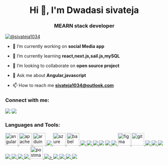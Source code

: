 <h1 align="center">Hi 👋, I'm Dwadasi sivateja</h1>
<h3 align="center">MEARN stack developer</h3>

<p align="left"> <a href="https://twitter.com/sivateja1034" target="blank"><img src="https://img.shields.io/twitter/follow/sivateja1034?logo=twitter&style=for-the-badge" alt="@sivateja1034" /></a> </p>

- 🔭 I’m currently working on **social Media app**

- 🌱 I’m currently learning **react,next.js,sail.js,mySQL**

- 👯 I’m looking to collaborate on **open source project**

- 💬 Ask me about **Angular,javascript**

- 📫 How to reach me **sivateja1034@outlook.com**

<h3 align="left">Connect with me:</h3>
<p align="left">
<a href="https://twitter.com/@sivateja1034" target="blank"><img src="https://img.icons8.com/color/48/000000/twitter--v1.png"/></a>
<a href="https://instagram.com/siva1034" target="blank"><img src="https://img.icons8.com/fluency/48/000000/instagram-new.png"/></a>
</p>

<h3 align="left">Languages and Tools:</h3>
<p align="left"> <a href="https://angular.io" target="_blank" rel="noreferrer"> <img src="https://angular.io/assets/images/logos/angular/angular.svg" alt="angular" width="40" height="40"/> </a> <a href="https://cordova.apache.org/" target="_blank" rel="noreferrer"> <img src="https://www.vectorlogo.zone/logos/apache_cordova/apache_cordova-icon.svg" alt="apachecordova" width="40" height="40"/> </a> <a href="https://www.arduino.cc/" target="_blank" rel="noreferrer"> <img src="https://cdn.worldvectorlogo.com/logos/arduino-1.svg" alt="arduino" width="40" height="40"/> </a> <a href="https://aws.amazon.com" target="_blank" rel="noreferrer"> <img src="https://img.icons8.com/color/48/000000/amazon-web-services.png"/> </a> <a href="https://azure.microsoft.com/en-in/" target="_blank" rel="noreferrer"> <img src="https://www.vectorlogo.zone/logos/microsoft_azure/microsoft_azure-icon.svg" alt="azure" width="40" height="40"/> </a> <a href="https://babeljs.io/" target="_blank" rel="noreferrer"> <img src="https://www.vectorlogo.zone/logos/babeljs/babeljs-icon.svg" alt="babel" width="40" height="40"/> </a> <a href="https://getbootstrap.com" target="_blank" rel="noreferrer"> <img src="https://img.icons8.com/color/48/000000/bootstrap.png"/> </a> <a href="https://www.cprogramming.com/" target="_blank" rel="noreferrer"> <img src="https://img.icons8.com/color/48/000000/c-programming.png"/> </a> <a href="https://www.w3schools.com/cpp/" target="_blank" rel="noreferrer"> <img src="https://img.icons8.com/color/48/000000/c-plus-plus-logo.png"/> </a> <a href="https://www.w3schools.com/css/" target="_blank" rel="noreferrer"><img src="https://img.icons8.com/color/48/000000/css3.png"/></a> <a href="https://www.djangoproject.com/" target="_blank" rel="noreferrer"><img src="https://img.icons8.com/ios-filled/50/000000/django.png"/> </a> <a href="https://expressjs.com" target="_blank" rel="noreferrer"> <img src="https://img.icons8.com/color/48/000000/express-js.png"/> </a> <a href="https://www.figma.com/" target="_blank" rel="noreferrer"> <img src="https://www.vectorlogo.zone/logos/figma/figma-icon.svg" alt="figma" width="40" height="40"/> </a> <a href="https://git-scm.com/" target="_blank" rel="noreferrer"> <img src="https://www.vectorlogo.zone/logos/git-scm/git-scm-icon.svg" alt="git" width="40" height="40"/> </a> <a href="https://www.w3.org/html/" target="_blank" rel="noreferrer"> <img src="https://img.icons8.com/color/48/000000/html-5--v1.png"/> </a> 
  <a href="https://developer.mozilla.org/en-US/docs/Web/JavaScript" target="_blank" rel="noreferrer"> 
    <img src="https://img.icons8.com/color/48/000000/javascript--v1.png"/> 
  </a> 
  <a href="https://www.linux.org/" target="_blank" rel="noreferrer"> 
    <img src="https://img.icons8.com/color/48/000000/linux--v1.png"/> </a> 
  <a href="https://www.mongodb.com/" target="_blank" rel="noreferrer"> 
    <img src="https://img.icons8.com/color/48/000000/mongodb.png"/> </a>
  <a href="https://www.mysql.com/" target="_blank" rel="noreferrer"> 
    <img src="https://img.icons8.com/external-those-icons-fill-those-icons/48/000000/external-MySQL-programming-and-development-those-icons-fill-those-icons.png"/> </a> 
  <a href="https://nodejs.org" target="_blank" rel="noreferrer"> 
    <img src="https://img.icons8.com/color/48/000000/nodejs.png"/> </a> 
  <a href="https://www.oracle.com/" target="_blank" rel="noreferrer"> 
   <img src="https://img.icons8.com/color/48/000000/express.png"/> </a> 
  <a href="https://postman.com" target="_blank" rel="noreferrer"> 
    <img src="https://www.vectorlogo.zone/logos/getpostman/getpostman-icon.svg" alt="postman" width="40" height="40"/> </a> 
  <a href="https://www.python.org" target="_blank" rel="noreferrer"> 
    <img src="https://img.icons8.com/color/48/000000/python--v1.png"/>> </a> 
  <a href="https://reactjs.org/" target="_blank" rel="noreferrer"> 
    <img src="https://img.icons8.com/office/40/000000/react.png"/> </a> 
  <a href="https://redux.js.org" target="_blank" rel="noreferrer">
    <img src="https://img.icons8.com/ios/50/000000/redux.png"/> </a> 
  <a href="https://sass-lang.com" target="_blank" rel="noreferrer"> 
    <img src="https://img.icons8.com/color/48/000000/sass.png"/> </a> 
  <a href="https://www.typescriptlang.org/" target="_blank" rel="noreferrer"> 
   <img src="https://img.icons8.com/fluency/48/000000/typescript--v1.png"/> </a> 
</p>


